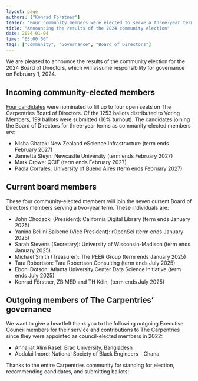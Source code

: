 ```yaml
---
layout: page
authors: ["Konrad Förstner"]
teaser: "Four community members were elected to serve a three-year term on The Carpentries Board of Directors"
title: "Announcing the results of the 2024 community election"
date: 2024-01-04
time: "05:00:00"
tags: ["Community", "Governance", "Board of Directors"]
---
```


We are pleased to announce the results of the community election for the 2024 Board of Directors, which will assume responsibility for governance on February 1, 2024.

## Incoming community-elected members

[Four candidates](https://carpentries.org/blog/2023/11/election-nominees-for-the-2024-board-of-directors/) were nominated to fill up to four open seats on The Carpentries Board of Directors. Of the 1253 ballots distributed to Voting Members, 199 ballots were submitted (16% turnout). The candidates joining the Board of Directors for three-year terms as community-elected members are:

* Nisha Ghatak: New Zealand eScience Infrastructure (term ends February 2027)
* Jannetta Steyn: Newcastle University (term ends February 2027)
* Mark Crowe: QCIF (term ends February 2027)
* Paola Corrales: University of Bueno Aires (term ends February 2027)


## Current board members 

These four community-elected members will join the seven current Board of Directors members serving a two-year term. These individuals are:  

* John Chodacki (President): California Digital Library (term ends January 2025)
* Yanina Bellini Saibene (Vice President): rOpenSci (term ends January 2025)
* Sarah Stevens (Secretary): University of Wisconsin-Madison (term ends January 2025)
* Michael Smith (Treasurer): The PEER Group (term ends January 2025)
* Tara Robertson: Tara Robertson Consulting (term ends July 2025)
* Eboni Dotson: Atlanta University Center Data Science Initiative (term ends July 2025)
* Konrad Förstner, ZB MED and TH Köln, (term ends July 2025)

## Outgoing members of The Carpentries’ governance

We want to give a heartfelt thank you to the following outgoing Executive Council members for their service and contributions to The Carpentries since they were appointed as council-elected members in 2022: 

* Annajiat Alim Rasel: Brac University, Bangladesh 
* Abdulai Imoro: National Society of Black Engineers - Ghana 

Thanks to the entire Carpentries community for standing for election, recommending candidates, and submitting ballots!
